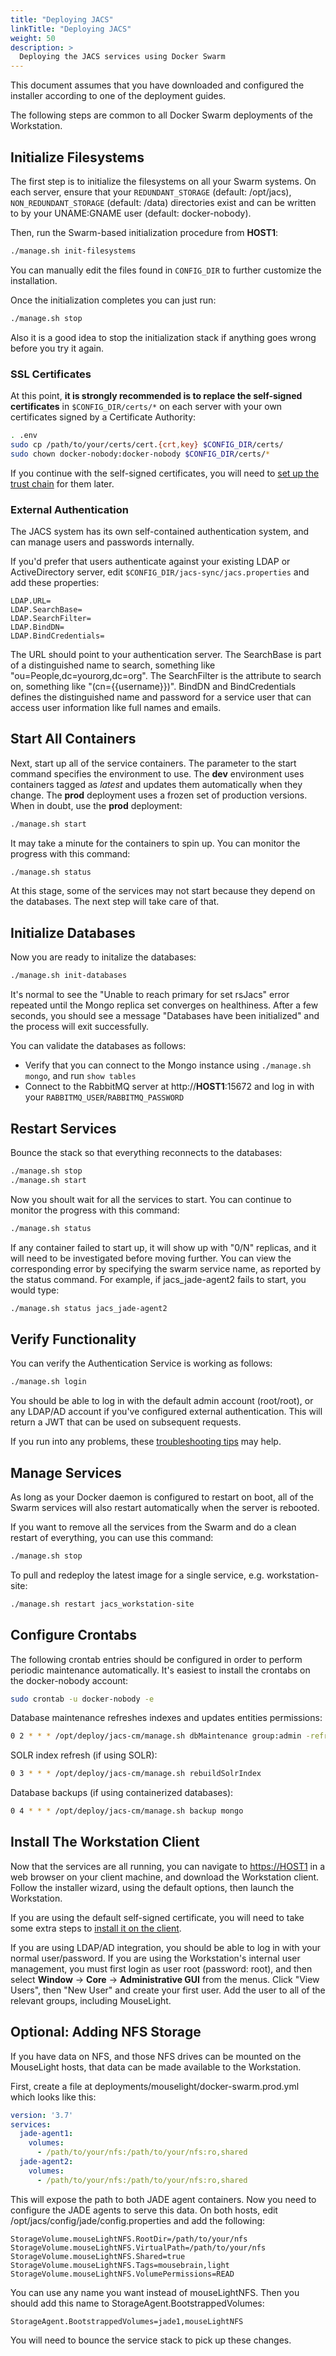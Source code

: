 ```yaml
---
title: "Deploying JACS"
linkTitle: "Deploying JACS"
weight: 50
description: >
  Deploying the JACS services using Docker Swarm
---
```


This document assumes that you have downloaded and configured the installer according to one of the deployment guides.

The following steps are common to all Docker Swarm deployments of the Workstation.

## Initialize Filesystems

The first step is to initialize the filesystems on all your Swarm systems. On each server, ensure that your `REDUNDANT_STORAGE` (default: /opt/jacs), `NON_REDUNDANT_STORAGE` (default: /data) directories exist and can be written to by your UNAME:GNAME user (default: docker-nobody).

Then, run the Swarm-based initialization procedure from **HOST1**:

```bash
./manage.sh init-filesystems
```

You can manually edit the files found in `CONFIG_DIR` to further customize the installation.

Once the initialization completes you can just run:

```bash
./manage.sh stop
```

Also it is a good idea to stop the initialization stack if anything goes wrong before you try it again.

### SSL Certificates

At this point, **it is strongly recommended is to replace the self-signed certificates** in `$CONFIG_DIR/certs/*` on each server with your own certificates signed by a Certificate Authority:

```bash
. .env
sudo cp /path/to/your/certs/cert.{crt,key} $CONFIG_DIR/certs/
sudo chown docker-nobody:docker-nobody $CONFIG_DIR/certs/*
```

If you continue with the self-signed certificates, you will need to [set up the trust chain](../selfsignedcerts) for them later.

### External Authentication

The JACS system has its own self-contained authentication system, and can manage users and passwords internally.

If you'd prefer that users authenticate against your existing LDAP or ActiveDirectory server, edit `$CONFIG_DIR/jacs-sync/jacs.properties` and add these properties:

```properties
LDAP.URL=
LDAP.SearchBase=
LDAP.SearchFilter=
LDAP.BindDN=
LDAP.BindCredentials=
```

The URL should point to your authentication server. The SearchBase is part of a distinguished name to search, something like "ou=People,dc=yourorg,dc=org". The SearchFilter is the attribute to search on, something like "(cn={{username}})". BindDN and BindCredentials defines the distinguished name and password for a service user that can access user information like full names and emails.

## Start All Containers

Next, start up all of the service containers. The parameter to the start command specifies the environment to use. The **dev** environment uses containers tagged as *latest* and updates them automatically when they change. The **prod** deployment uses a frozen set of production versions. When in doubt, use the **prod** deployment:

```bash
./manage.sh start
```

It may take a minute for the containers to spin up. You can monitor the progress with this command:

```bash
./manage.sh status
```

At this stage, some of the services may not start because they depend on the databases. The next step will take care of that.

## Initialize Databases

Now you are ready to initalize the databases:

```bash
./manage.sh init-databases
```

It's normal to see the "Unable to reach primary for set rsJacs" error repeated until the Mongo replica set converges on healthiness. After a few seconds, you should see a message "Databases have been initialized" and the process will exit successfully.

You can validate the databases as follows:

* Verify that you can connect to the Mongo instance using `./manage.sh mongo`, and run `show tables`
* Connect to the RabbitMQ server at http://**HOST1**:15672 and log in with your `RABBITMQ_USER`/`RABBITMQ_PASSWORD`

## Restart Services

Bounce the stack so that everything reconnects to the databases:

```bash
./manage.sh stop
./manage.sh start
```

Now you shoult wait for all the services to start. You can continue to monitor the progress with this command:

```bash
./manage.sh status
```

If any container failed to start up, it will show up with "0/N" replicas, and it will need to be investigated before moving further. You can view the corresponding error by specifying the swarm service name, as reported by the status command. For example, if jacs_jade-agent2 fails to start, you would type:

```bash
./manage.sh status jacs_jade-agent2
```

## Verify Functionality

You can verify the Authentication Service is working as follows:

```bash
./manage.sh login
```

You should be able to log in with the default admin account (root/root), or any LDAP/AD account if you've configured external authentication. This will return a JWT that can be used on subsequent requests.

If you run into any problems, these [troubleshooting tips](../troubleshooting) may help.

## Manage Services

As long as your Docker daemon is configured to restart on boot, all of the Swarm services will also restart automatically when the server is rebooted.

If you want to remove all the services from the Swarm and do a clean restart of everything, you can use this command:

```bash
./manage.sh stop
```

To pull and redeploy the latest image for a single service, e.g. workstation-site:

```bash
./manage.sh restart jacs_workstation-site
```

## Configure Crontabs

The following crontab entries should be configured in order to perform periodic maintenance automatically. It's easiest to install the crontabs on the docker-nobody account:

```bash
sudo crontab -u docker-nobody -e
```

Database maintenance refreshes indexes and updates entities permissions:

```bash
0 2 * * * /opt/deploy/jacs-cm/manage.sh dbMaintenance group:admin -refreshIndexes -refreshPermissions
```

SOLR index refresh (if using SOLR):

```bash
0 3 * * * /opt/deploy/jacs-cm/manage.sh rebuildSolrIndex
```

Database backups (if using containerized databases):

```bash
0 4 * * * /opt/deploy/jacs-cm/manage.sh backup mongo
```

## Install The Workstation Client

Now that the services are all running, you can navigate to <https://HOST1> in a web browser on your client machine, and download the Workstation client. Follow the installer wizard, using the default options, then launch the Workstation.

If you are using the default self-signed certificate, you will need to take some extra steps to [install it on the client](../selfsignedcerts).

If you are using LDAP/AD integration, you should be able to log in with your normal user/password. If you are using the Workstation's internal user management, you must first login as user root (password: root), and then select **Window** → **Core** → **Administrative GUI** from the menus. Click "View Users", then "New User" and create your first user. Add the user to all of the relevant groups, including MouseLight.

## Optional: Adding NFS Storage

If you have data on NFS, and those NFS drives can be mounted on the MouseLight hosts, that data can be made available to the Workstation.

First, create a file at deployments/mouselight/docker-swarm.prod.yml which looks like this:

```yaml
version: '3.7'
services:
  jade-agent1:
    volumes:
      - /path/to/your/nfs:/path/to/your/nfs:ro,shared
  jade-agent2:
    volumes:
      - /path/to/your/nfs:/path/to/your/nfs:ro,shared
```

This will expose the path to both JADE agent containers. Now you need to configure the JADE agents to serve this data. On both hosts, edit /opt/jacs/config/jade/config.properties and add the following:

```properties
StorageVolume.mouseLightNFS.RootDir=/path/to/your/nfs
StorageVolume.mouseLightNFS.VirtualPath=/path/to/your/nfs
StorageVolume.mouseLightNFS.Shared=true
StorageVolume.mouseLightNFS.Tags=mousebrain,light
StorageVolume.mouseLightNFS.VolumePermissions=READ
```

You can use any name you want instead of mouseLightNFS. Then you should add this name to StorageAgent.BootstrappedVolumes:

```properties
StorageAgent.BootstrappedVolumes=jade1,mouseLightNFS
```

You will need to bounce the service stack to pick up these changes.
